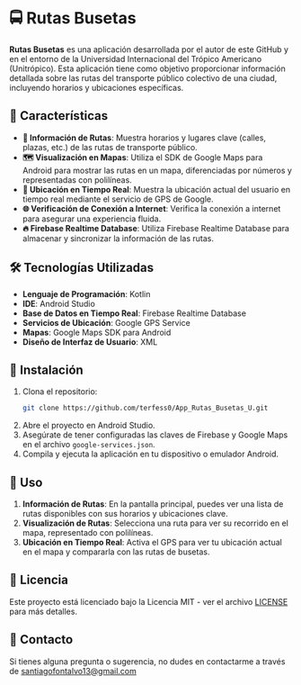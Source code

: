 # 🚍 Rutas Busetas

**Rutas Busetas** es una aplicación desarrollada por el autor de este GitHub y en el entorno de la Universidad Internacional del Trópico Americano (Unitrópico). Esta aplicación tiene como objetivo proporcionar información detallada sobre las rutas del transporte público colectivo de una ciudad, incluyendo horarios y ubicaciones específicas.

## 🌟 Características

- **📅 Información de Rutas**: Muestra horarios y lugares clave (calles, plazas, etc.) de las rutas de transporte público.
- **🗺️ Visualización en Mapas**: Utiliza el SDK de Google Maps para Android para mostrar las rutas en un mapa, diferenciadas por números y representadas con polilíneas.
- **📍 Ubicación en Tiempo Real**: Muestra la ubicación actual del usuario en tiempo real mediante el servicio de GPS de Google.
- **🌐 Verificación de Conexión a Internet**: Verifica la conexión a internet para asegurar una experiencia fluida.
- **🔥 Firebase Realtime Database**: Utiliza Firebase Realtime Database para almacenar y sincronizar la información de las rutas.

## 🛠️ Tecnologías Utilizadas

- **Lenguaje de Programación**: Kotlin
- **IDE**: Android Studio
- **Base de Datos en Tiempo Real**: Firebase Realtime Database
- **Servicios de Ubicación**: Google GPS Service
- **Mapas**: Google Maps SDK para Android
- **Diseño de Interfaz de Usuario**: XML

## 🚀 Instalación

1. Clona el repositorio:
    ```bash
    git clone https://github.com/terfess0/App_Rutas_Busetas_U.git
    ```
2. Abre el proyecto en Android Studio.
3. Asegúrate de tener configuradas las claves de Firebase y Google Maps en el archivo `google-services.json`.
4. Compila y ejecuta la aplicación en tu dispositivo o emulador Android.

## 📖 Uso

1. **Información de Rutas**: En la pantalla principal, puedes ver una lista de rutas disponibles con sus horarios y ubicaciones clave.
2. **Visualización de Rutas**: Selecciona una ruta para ver su recorrido en el mapa, representado con polilíneas.
3. **Ubicación en Tiempo Real**: Activa el GPS para ver tu ubicación actual en el mapa y compararla con las rutas de busetas.


## 📄 Licencia

Este proyecto está licenciado bajo la Licencia MIT - ver el archivo [LICENSE](LICENSE) para más detalles.

## 📧 Contacto

Si tienes alguna pregunta o sugerencia, no dudes en contactarme a través de santiagofontalvo13@gmail.com


